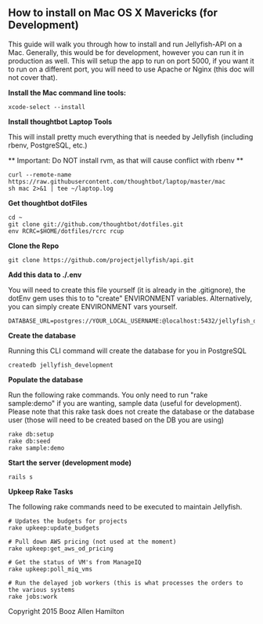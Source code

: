 
## How to install on Mac OS X Mavericks (for Development)

This guide will walk you through how to install and run Jellyfish-API on a Mac.  Generally, this would be for
development, however you can run it in production as well.  This will setup the app to run on port 5000, if you want
it to run on a different port, you will need to use Apache or Nginx (this doc will not cover that).

**Install the Mac command line tools:**

````
xcode-select --install
````

**Install thoughtbot Laptop Tools**

This will install pretty much everything that is needed by Jellyfish (including rbenv, PostgreSQL, etc.)

** Important: Do NOT install rvm, as that will cause conflict with rbenv **

````
curl --remote-name https://raw.githubusercontent.com/thoughtbot/laptop/master/mac
sh mac 2>&1 | tee ~/laptop.log
````

**Get thoughtbot dotFiles**

````
cd ~
git clone git://github.com/thoughtbot/dotfiles.git
env RCRC=$HOME/dotfiles/rcrc rcup
````

**Clone the Repo**

````
git clone https://github.com/projectjellyfish/api.git
````

**Add this data to ./.env**

You will need to create this file yourself (it is already in the .gitignore),
the dotEnv gem uses this to to "create" ENVIRONMENT variables.  Alternatively,
you can simply create ENVIRONMENT vars yourself.

````
DATABASE_URL=postgres://YOUR_LOCAL_USERNAME:@localhost:5432/jellyfish_development
````

**Create the database**

Running this CLI command will create the database for you in PostgreSQL

````
createdb jellyfish_development
````


**Populate the database**

Run the following rake commands.  You only need to run "rake sample:demo" if
you are wanting, sample data (useful for development).  Please note that this
rake task does not create the database or the database user (those will need
to be created based on the DB you are using)

````
rake db:setup
rake db:seed
rake sample:demo
````

**Start the server (development mode)**

````
rails s
````

**Upkeep Rake Tasks**

The following rake commands need to be executed to maintain Jellyfish.

````
# Updates the budgets for projects
rake upkeep:update_budgets

# Pull down AWS pricing (not used at the moment)
rake upkeep:get_aws_od_pricing

# Get the status of VM's from ManageIQ
rake upkeep:poll_miq_vms

# Run the delayed job workers (this is what processes the orders to the various systems
rake jobs:work
````


Copyright 2015 Booz Allen Hamilton
